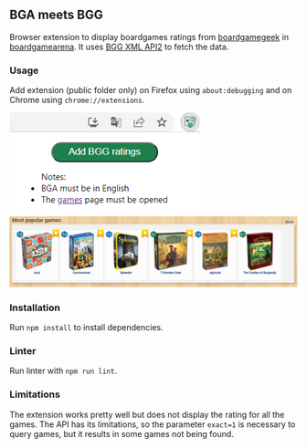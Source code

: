 ## BGA meets BGG
Browser extension to display boardgames ratings from [boardgamegeek](https://boardgamegeek.com) in [boardgamearena](https://boardgamearena.com).
It uses [BGG XML API2](https://boardgamegeek.com/wiki/page/BGG_XML_API2) to fetch the data.

### Usage
Add extension (public folder only) on Firefox using `about:debugging` and on Chrome using `chrome://extensions`.

![Popup screenshot](./popup.png?raw=true "Popup screenshot")
![BGA screenshot](./bga.png?raw=true "BGA screenshot")

### Installation
Run `npm install` to install dependencies.

### Linter
Run linter with `npm run lint`.

### Limitations
The extension works pretty well but does not display the rating for all the games.
The API has its limitations, so the parameter `exact=1` is necessary to query games, but it results in some games not being found.
